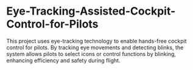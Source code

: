 # Eye-Tracking-Assisted-Cockpit-Control-for-Pilots
This project uses eye-tracking technology to enable hands-free cockpit control for pilots. By tracking eye movements and detecting blinks, the system allows pilots to select icons or control functions by blinking, enhancing efficiency and safety during flight.
